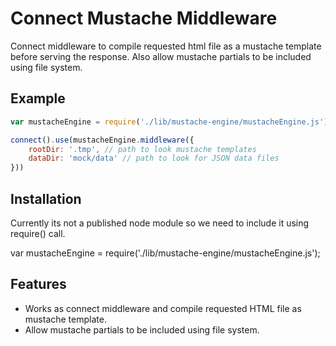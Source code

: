# Connect Mustache Middleware

Connect middleware to compile requested html file as a mustache template before serving the response. Also allow mustache partials to be included using file system.

## Example

```js
var mustacheEngine = require('./lib/mustache-engine/mustacheEngine.js');

connect().use(mustacheEngine.middleware({
	rootDir: '.tmp', // path to look mustache templates
	dataDir: 'mock/data' // path to look for JSON data files
}))

```

## Installation
Currently its not a published node module so we need to include it using require() call.

var mustacheEngine = require('./lib/mustache-engine/mustacheEngine.js');


## Features
- Works as connect middleware and compile requested HTML file as mustache template.
- Allow mustache partials to be included using file system.